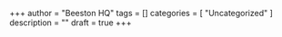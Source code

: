 +++
author = "Beeston HQ"
tags = [] 
categories = [
	"Uncategorized"
]
description = ""
draft = true 
+++

